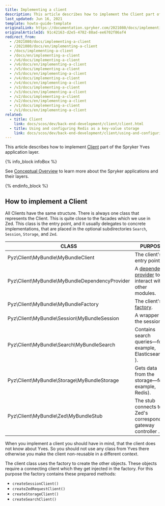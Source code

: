 ```yaml
---
title: Implementing a client
description: This article describes how to implement the Client part of the Spryker Yves application layer.
last_updated: Jun 16, 2021
template: howto-guide-template
originalLink: https://documentation.spryker.com/2021080/docs/implementing-a-client
originalArticleId: 91c42163-d2e5-4782-88ad-ee6702f86af4
redirect_from:
  - /2021080/docs/implementing-a-client
  - /2021080/docs/en/implementing-a-client
  - /docs/implementing-a-client
  - /docs/en/implementing-a-client
  - /v6/docs/implementing-a-client
  - /v6/docs/en/implementing-a-client
  - /v5/docs/implementing-a-client
  - /v5/docs/en/implementing-a-client
  - /v4/docs/implementing-a-client
  - /v4/docs/en/implementing-a-client
  - /v3/docs/implementing-a-client
  - /v3/docs/en/implementing-a-client
  - /v2/docs/implementing-a-client
  - /v2/docs/en/implementing-a-client
  - /v1/docs/implementing-a-client
  - /v1/docs/en/implementing-a-client
related:
  - title: Client
    link: docs/scos/dev/back-end-development/client/client.html
  - title: Using and configuring Redis as a key-value storage
    link: docs/scos/dev/back-end-development/client/using-and-configuring-redis-as-a-key-value-storage.html
---
```


This article describes how to implement [Client](/docs/scos/dev/back-end-development/client/client.html) part of the Spryker Yves application layer.

{% info_block infoBox %}

See [Conceptual Overview](/docs/scos/dev/architecture/conceptual-overview.html) to learn more about the Spryker applications and their layers.

{% endinfo_block %}

## How to implement a Client

All Clients have the same structure. There is always one class that represents the Client. This is quite close to the facades which we use in Zed. This class is the entry point, and it usually delegates to concrete implementations, that are placed in the optional subdirectories `Search`, `Session`, `Storage`, and `Zed`.

| CLASS   | PURPOSE  |
| ----------------- | ---------------- |
| Pyz\Client\MyBundle\MyBundleClient             | The client's entry point.                                    |
| Pyz\Client\MyBundle\MyBundleDependencyProvider | A [dependency provider](/docs/scos/dev/back-end-development/data-manipulation/data-interaction/defining-the-module-dependencies-dependency-provider.html) to interact with other modules. |
| Pyz\Client\MyBundle\MyBundleFactory            | The client's [factory](/docs/scos/dev/back-end-development/factory/factory.html). |
| Pyz\Client\MyBundle\Session\MyBundleSession    | A wrapper for the session.                                    |
| Pyz\Client\MyBundle\Search\MyBundleSearch      | Contains search queries—for example, Elasticsearch ).                |
| Pyz\Client\MyBundle\Storage\MyBundleStorage    | Gets data from the storage—for example, Redis).                      |
| Pyz\Client\MyBundle\Zed\MyBundleStub           | The stub connects to Zed's corresponding gateway controller . |

When you implement a client you should have in mind, that the client does not know about Yves. So you should not use any class from Yves there otherwise you make the client non-reusable in a different context.

The client class uses the factory to create the other objects. These objects require a connecting client which they get injected in the factory. For this purpose the factory contains these prepared methods:

* `createSessionClient()`
* `createZedRequestClient()`
* `createStorageClient()`
* `createSearchClient()`
